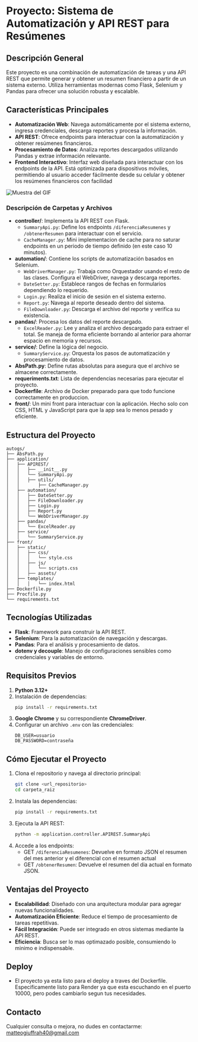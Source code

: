 # Proyecto: Sistema de Automatización y API REST para Resúmenes

## Descripción General
Este proyecto es una combinación de automatización de tareas y una API REST que permite generar y obtener un resumen financiero a partir de un sistema externo. Utiliza herramientas modernas como Flask, Selenium y Pandas para ofrecer una solución robusta y escalable.

## Características Principales
- **Automatización Web**: Navega automáticamente por el sistema externo, ingresa credenciales, descarga reportes y procesa la información.
- **API REST**: Ofrece endpoints para interactuar con la automatización y obtener resúmenes financieros.
- **Procesamiento de Datos**: Analiza reportes descargados utilizando Pandas y extrae información relevante.
- **Frontend Interactivo**: Interfaz web diseñada para interactuar con los endpoints de la API. Está optimizada para dispositivos móviles, 
  permitiendo al usuario acceder fácilmente desde su celular y obtener los resúmenes financieros con facilidad

![Muestra del GIF](./static/assets/muestra.gif)

### Descripción de Carpetas y Archivos
- **controller/**: Implementa la API REST con Flask.
  - `SummaryApi.py`: Define los endpoints `/diferenciaResumenes` y `/obtenerResumen` para interactuar con el servicio.
  - `CacheManager.py`: Mini implementacion de cache para no saturar endpoints en un periodo de tiempo definido (en este caso 10 minutos).
- **automation/**: Contiene los scripts de automatización basados en Selenium.
  - `WebDriverManager.py`: Trabaja como Orquestador usando el resto de las clases. Configura el WebDriver, navega y descarga reportes.
  - `DateSetter.py`: Establece rangos de fechas en formularios dependiendo lo requerido.
  - `Login.py`: Realiza el inicio de sesión en el sistema externo.
  - `Report.py`: Navega al reporte deseado dentro del sistema.
  - `FileDownloader.py`: Descarga el archivo del reporte y verifica su existencia.
- **pandas/**: Procesa los datos del reporte descargado.
  - `ExcelReader.py`: Lee y analiza el archivo descargado para extraer el total. Se maneja de forma eficiente borrando al anterior 
    para ahorrar espacio en memoria y recursos.
- **service/**: Define la lógica del negocio.
  - `SummaryService.py`: Orquesta los pasos de automatización y procesamiento de datos.
- **AbsPath.py**: Define rutas absolutas para asegura que el archivo se almacene correctamente.
- **requeriments.txt**: Lista de dependencias necesarias para ejecutar el proyecto.
- **Dockerfile**: Archivo de Docker preparado para que todo funcione correctamente en produccion. 
- **front/**: Un mini front para interactuar con la aplicación. Hecho solo con CSS, HTML y JavaScript para que la app sea lo menos pesado y eficiente.

## Estructura del Proyecto
```
autogs/
├── AbsPath.py
├── application/
│   ├── APIREST/
│   │   ├── __init__.py
│   │   └── SummaryApi.py
│   │   ├── utils/
│   │       ├── CacheManager.py
│   ├── automation/
│   │   ├── DateSetter.py
│   │   ├── FileDownloader.py
│   │   ├── Login.py
│   │   ├── Report.py
│   │   └── WebDriverManager.py
│   ├── pandas/
│   │   └── ExcelReader.py
│   ├── service/
│   │   └── SummaryService.py
├── front/
│   ├── static/
│   │   ├── css/
│   │   │   └── style.css           
│   │   ├── js/
│   │   │   └── scripts.css  
│   │   ├── assets/
│   ├── templates/
│   │   │   └── index.html
├── Dockerfile.py
├── Procfile.py
└── requirements.txt
```

## Tecnologías Utilizadas
- **Flask**: Framework para construir la API REST.
- **Selenium**: Para la automatización de navegación y descargas.
- **Pandas**: Para el análisis y procesamiento de datos.
- **dotenv y decouple**: Manejo de configuraciones sensibles como credenciales y variables de entorno.

## Requisitos Previos
1. **Python 3.12+**
2. Instalación de dependencias:
   ```bash
   pip install -r requirements.txt
   ```
3. **Google Chrome** y su correspondiente **ChromeDriver**.
4. Configurar un archivo `.env` con las credenciales:
   ```env
   DB_USER=usuario
   DB_PASSWORD=contraseña
   ```

## Cómo Ejecutar el Proyecto
1. Clona el repositorio y navega al directorio principal:
   ```bash
   git clone <url_repositorio>
   cd carpeta_raiz
   ```
2. Instala las dependencias:
   ```bash
   pip install -r requirements.txt
   ```
3. Ejecuta la API REST:
   ```bash
   python -m application.controller.APIREST.SummaryApi
   ```
4. Accede a los endpoints:
   - GET `/diferenciaResumenes`: Devuelve en formato JSON el resumen del mes anterior y el diferencial con el resumen actual
   - GET `/obtenerResumen`: Devuelve el resumen del dia actual en formato JSON.

## Ventajas del Proyecto
- **Escalabilidad**: Diseñado con una arquitectura modular para agregar nuevas funcionalidades.
- **Automatización Eficiente**: Reduce el tiempo de procesamiento de tareas repetitivas.
- **Fácil Integración**: Puede ser integrado en otros sistemas mediante la API REST.
- **Eficiencia**: Busca ser lo mas optimazado posible, consumiendo lo minimo e indispensable.  

## Deploy
- El proyecto ya esta listo para el deploy a traves del Dockerfile. 
Especificamente listo para Render ya que esta escuchando en el puerto 10000, pero podes cambiarlo segun tus necesidades.

## Contacto
Cualquier consulta o mejora, no dudes en contactarme: matteogiuffrah40@gmail.com


